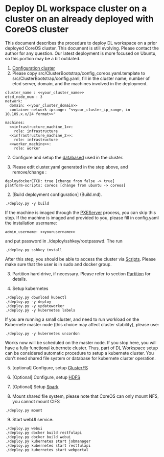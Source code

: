 # Deploy DL workspace cluster on a cluster on an already deployed with CoreOS cluster

This document describes the procedure to deploy DL workspace on a prior deployed CoreOS cluster. This document is still evolving. Please contact the author for any question. Our latest deployment is more focused on Ubuntu, so this portion may be a bit outdated. 

1. [Configuration cluster](configuration/Readme.md)
  1. Please copy src/ClusterBootstrap/config_coreos.yaml.template to src/ClusterBootstrap/config.yaml, fill in the cluster name, number of etcd server, domain, and the machines involved in the deployment. 
  ```
  cluster_name : <<your_cluster_name>>
  etcd_node_num : 3
  network:
    domain: <<your_cluster_domain>>
    container-network-iprange: "<<your_cluster_ip_range, in 10.109.x.x/24 format>>" 

  machines:
    <<infrastructure_machine_1>>:
      role: infrastructure
    <<infrastructure_machine_2>>:
      role: infrastructure
    <<worker_machine>>:
      role: worker
  ```

  2. Configure and setup the [databased](../database/Readme.md) used in the cluster.
  
  3. Please edit cluster.yaml generated in the step above, and remove/change :
  ```
  deploydockerETCD: true [change from false -> true]
  platform-scripts: coreos [change from ubuntu -> coreos]
  ```   
   
2. [Build deployment configuration] (Build.md).
  ```
  ./deploy.py -y build 
  ```

  If the machine is imaged through the [PXEServer](PXEServer) process, you can skip this step. If the machine is imaged and provided to you, please fill in config.yaml the installation username:
  ```
  admin_username: <<yourusername>>
  ```
  and put password in ./deploy/sshkey/rootpasswd. The run 
  ```
  ./deploy.py sshkey install
  ```
  After this step, you should be able to access the cluster via [Scripts](../Scripts/Readme.md). Please make sure that the user is in sudo and docker group.  

3. Partition hard drive, if necessary. Please refer to section [Partition](Repartition.md) for details. 

4. Setup kubernetes
  ```
  ./deploy.py download kubectl 
  ./deploy.py -y deploy
  ./deploy.py -y updateworker
  ./deploy.py -y kubernetes labels
  ```
  If you are running a small cluster, and need to run workload on the Kubernete master node (this choice may affect cluster stability), please use:
  ```
  ./deploy.py -y kubernetes uncordon
  ```
  Works now will be scheduled on the master node. If you stop here, you will have a fully functional kubernete cluster. Thus, part of DL Workspace setup can be considered automatic procedure to setup a kubernete cluster. You don't need shared file system or database for kubernete cluster operation. 
  
5. [optional] Configure, setup [GlusterFS](../Storage/GlusterFS.md)
6. [Optional] Configure, setup [HDFS](../Storage/hdfs.md)
7. [Optional] Setup [Spark](../Storage/spark.md)

8. Mount shared file system, please note that CoreOS can only mount NFS, you cannot mount CIFS 
  ```
  ./deploy.py mount
  ```

9. Start webUI service. 
  ```
  ./deploy.py webui
  ./deploy.py docker build restfulapi
  ./deploy.py docker build webui
  ./deploy.py kubernetes start jobmanager
  ./deploy.py kubernetes start restfulapi
  ./deploy.py kubernetes start webportal
  ```
